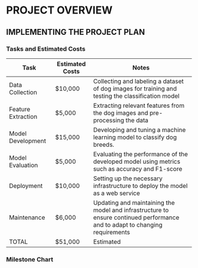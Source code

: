# PROJECT OVERVIEW

## IMPLEMENTING THE PROJECT PLAN

### Tasks and Estimated Costs
| Task |  Estimated Costs | Notes |
|-----|----|----|
|   Data Collection            |$10,000                         | Collecting and labeling a dataset of dog images for training and testing the classification model       |      
|   Feature Extraction   |$5,000                       | Extracting relevant features from the dog images and pre-processing the data | 
|   Model Development         |$15,000                        |  Developing and tuning a machine learning model to classify dog breeds.                                                 |                              |
|   Model Evaluation|$5,000                           | Evaluating the performance of the developed model using metrics such as accuracy and F1-score                                                       |                              |
|  Deployment             |$10,000                          |  Setting up the necessary infrastructure to deploy the model as a web service     |                            |
|   Maintenance                      |$6,000                        |  Updating and maintaining the model and infrastructure to ensure continued performance and to adapt to changing requirements     |             
| TOTAL | $51,000 | Estimated |

### Milestone Chart

